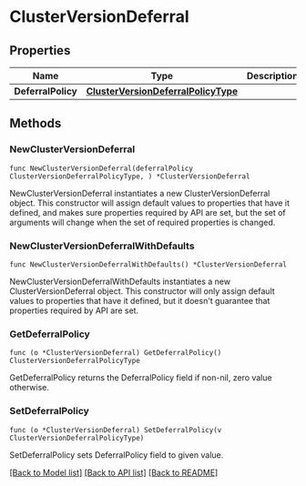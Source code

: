 # ClusterVersionDeferral

## Properties

Name | Type | Description | Notes
------------ | ------------- | ------------- | -------------
**DeferralPolicy** | [**ClusterVersionDeferralPolicyType**](ClusterVersionDeferralPolicyType.md) |  | 

## Methods

### NewClusterVersionDeferral

`func NewClusterVersionDeferral(deferralPolicy ClusterVersionDeferralPolicyType, ) *ClusterVersionDeferral`

NewClusterVersionDeferral instantiates a new ClusterVersionDeferral object.
This constructor will assign default values to properties that have it defined,
and makes sure properties required by API are set, but the set of arguments
will change when the set of required properties is changed.

### NewClusterVersionDeferralWithDefaults

`func NewClusterVersionDeferralWithDefaults() *ClusterVersionDeferral`

NewClusterVersionDeferralWithDefaults instantiates a new ClusterVersionDeferral object.
This constructor will only assign default values to properties that have it defined,
but it doesn't guarantee that properties required by API are set.

### GetDeferralPolicy

`func (o *ClusterVersionDeferral) GetDeferralPolicy() ClusterVersionDeferralPolicyType`

GetDeferralPolicy returns the DeferralPolicy field if non-nil, zero value otherwise.

### SetDeferralPolicy

`func (o *ClusterVersionDeferral) SetDeferralPolicy(v ClusterVersionDeferralPolicyType)`

SetDeferralPolicy sets DeferralPolicy field to given value.


[[Back to Model list]](../README.md#documentation-for-models) [[Back to API list]](../README.md#documentation-for-api-endpoints) [[Back to README]](../README.md)


